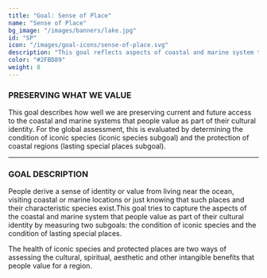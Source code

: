 ```yaml
---
title: "Goal: Sense of Place"
name: "Sense of Place"
bg_image: "/images/banners/lake.jpg"
id: "SP"
icon: "/images/goal-icons/sense-of-place.svg"
description: "This goal reflects aspects of coastal and marine system that people value as part of their cultural identity."
color: "#2FBD89"
weight: 8
---
```


### PRESERVING WHAT WE VALUE

This goal describes how well we are preserving current and future access to the coastal and marine systems that people value as part of their cultural identity. For the global assessment, this is evaluated by determining the condition of iconic species (iconic species subgoal) and the protection of coastal regions (lasting special places subgoal).


----

### GOAL DESCRIPTION

People derive a sense of identity or value from living near the ocean, visiting coastal or marine locations or just knowing that such places and their characteristic species exist.This goal tries to capture the aspects of the coastal and marine system that people value as part of their cultural identity by measuring two subgoals: the condition of iconic species and the condition of lasting special places.  

The health of iconic species and protected places are two ways of assessing the cultural, spiritual, aesthetic and other intangible benefits that people value for a region.


